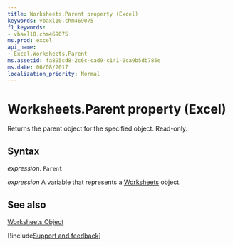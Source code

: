 ```yaml
---
title: Worksheets.Parent property (Excel)
keywords: vbaxl10.chm469075
f1_keywords:
- vbaxl10.chm469075
ms.prod: excel
api_name:
- Excel.Worksheets.Parent
ms.assetid: fa895cd8-2c6c-cad9-c141-0ca9b5db785e
ms.date: 06/08/2017
localization_priority: Normal
---
```



# Worksheets.Parent property (Excel)

Returns the parent object for the specified object. Read-only.


## Syntax

_expression_. `Parent`

_expression_ A variable that represents a [Worksheets](./Excel.Worksheets.md) object.


## See also


[Worksheets Object](Excel.Worksheets.md)

[!include[Support and feedback](~/includes/feedback-boilerplate.md)]